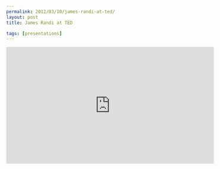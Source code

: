 ```yaml
---
permalink: 2012/03/10/james-randi-at-ted/
layout: post
title: James Randi at TED

tags: [presentations]
---
```


<iframe src="https://embed-ssl.ted.com/talks/james_randi.html" width="560" height="315" frameborder="0" scrolling="no" webkitAllowFullScreen mozallowfullscreen allowFullScreen></iframe>
